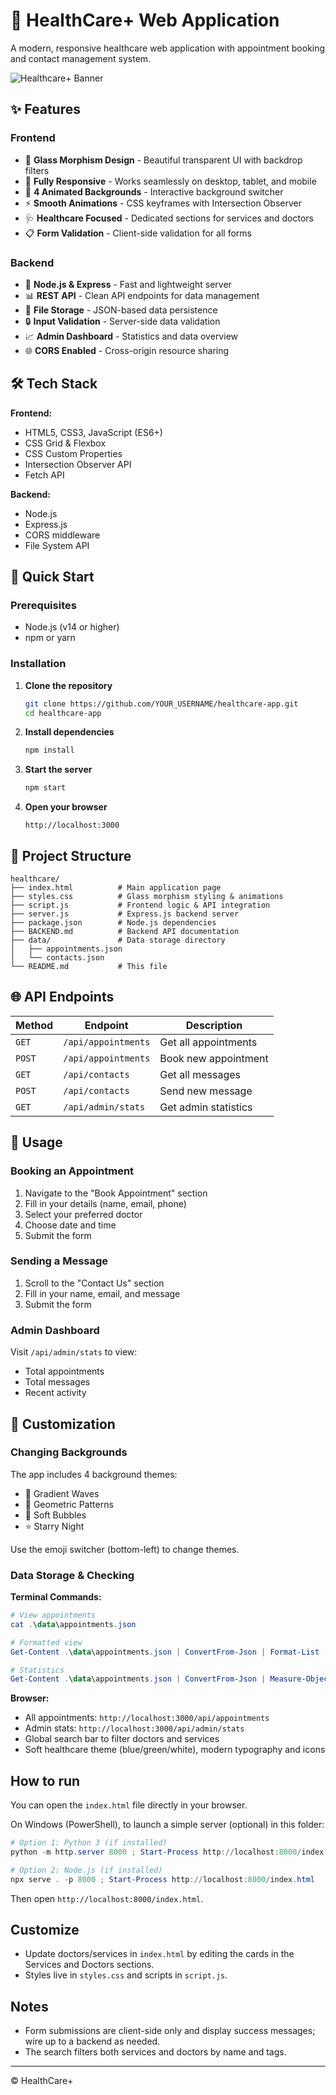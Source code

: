 # 🏥 HealthCare+ Web Application

A modern, responsive healthcare web application with appointment booking and contact management system.

![Healthcare+ Banner](https://jituhealth.netlify.app/)

## ✨ Features

### Frontend
- 🎨 **Glass Morphism Design** - Beautiful transparent UI with backdrop filters
- 📱 **Fully Responsive** - Works seamlessly on desktop, tablet, and mobile
- 🌈 **4 Animated Backgrounds** - Interactive background switcher
- ⚡ **Smooth Animations** - CSS keyframes with Intersection Observer
- 🩺 **Healthcare Focused** - Dedicated sections for services and doctors
- 📋 **Form Validation** - Client-side validation for all forms

### Backend
- 🚀 **Node.js & Express** - Fast and lightweight server
- 📊 **REST API** - Clean API endpoints for data management
- 💾 **File Storage** - JSON-based data persistence
- 🔒 **Input Validation** - Server-side data validation
- 📈 **Admin Dashboard** - Statistics and data overview
- 🌐 **CORS Enabled** - Cross-origin resource sharing

## 🛠️ Tech Stack

**Frontend:**
- HTML5, CSS3, JavaScript (ES6+)
- CSS Grid & Flexbox
- CSS Custom Properties
- Intersection Observer API
- Fetch API

**Backend:**
- Node.js
- Express.js
- CORS middleware
- File System API

## 🚀 Quick Start

### Prerequisites
- Node.js (v14 or higher)
- npm or yarn

### Installation

1. **Clone the repository**
   ```bash
   git clone https://github.com/YOUR_USERNAME/healthcare-app.git
   cd healthcare-app
   ```

2. **Install dependencies**
   ```bash
   npm install
   ```

3. **Start the server**
   ```bash
   npm start
   ```

4. **Open your browser**
   ```
   http://localhost:3000
   ```

## 📁 Project Structure

```
healthcare/
├── index.html          # Main application page
├── styles.css          # Glass morphism styling & animations
├── script.js           # Frontend logic & API integration
├── server.js           # Express.js backend server
├── package.json        # Node.js dependencies
├── BACKEND.md          # Backend API documentation
├── data/               # Data storage directory
│   ├── appointments.json
│   └── contacts.json
└── README.md           # This file
```

## 🌐 API Endpoints

| Method | Endpoint | Description |
|--------|----------|-------------|
| `GET` | `/api/appointments` | Get all appointments |
| `POST` | `/api/appointments` | Book new appointment |
| `GET` | `/api/contacts` | Get all messages |
| `POST` | `/api/contacts` | Send new message |
| `GET` | `/api/admin/stats` | Get admin statistics |

## 📖 Usage

### Booking an Appointment
1. Navigate to the "Book Appointment" section
2. Fill in your details (name, email, phone)
3. Select your preferred doctor
4. Choose date and time
5. Submit the form

### Sending a Message
1. Scroll to the "Contact Us" section
2. Fill in your name, email, and message
3. Submit the form

### Admin Dashboard
Visit `/api/admin/stats` to view:
- Total appointments
- Total messages
- Recent activity

## 🎨 Customization

### Changing Backgrounds
The app includes 4 background themes:
- 🌅 Gradient Waves
- 🎯 Geometric Patterns  
- 🌸 Soft Bubbles
- ⭐ Starry Night

Use the emoji switcher (bottom-left) to change themes.

### Data Storage & Checking

**Terminal Commands:**
```powershell
# View appointments
cat .\data\appointments.json

# Formatted view
Get-Content .\data\appointments.json | ConvertFrom-Json | Format-List

# Statistics
Get-Content .\data\appointments.json | ConvertFrom-Json | Measure-Object | Select-Object Count
```

**Browser:**
- All appointments: `http://localhost:3000/api/appointments`
- Admin stats: `http://localhost:3000/api/admin/stats`
- Global search bar to filter doctors and services
- Soft healthcare theme (blue/green/white), modern typography and icons

## How to run
You can open the `index.html` file directly in your browser.

On Windows (PowerShell), to launch a simple server (optional) in this folder:

```powershell
# Option 1: Python 3 (if installed)
python -m http.server 8000 ; Start-Process http://localhost:8000/index.html

# Option 2: Node.js (if installed)
npx serve . -p 8000 ; Start-Process http://localhost:8000/index.html
```

Then open `http://localhost:8000/index.html`.

## Customize
- Update doctors/services in `index.html` by editing the cards in the Services and Doctors sections.
- Styles live in `styles.css` and scripts in `script.js`.

## Notes
- Form submissions are client-side only and display success messages; wire up to a backend as needed.
- The search filters both services and doctors by name and tags.

---
© HealthCare+
